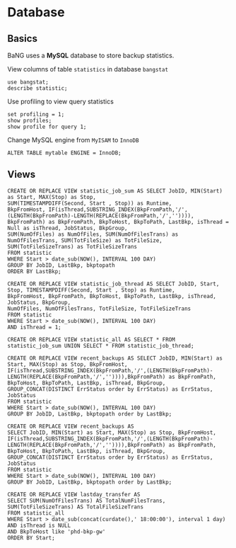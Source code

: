   Database
============

 Basics
--------

BaNG uses a **MySQL** database to store backup statistics.

View columns of table ```statistics``` in database ```bangstat```

    use bangstat;
    describe statistic;

Use profiling to view query statistics

    set profiling = 1;
    show profiles;
    show profile for query 1;

Change MySQL engine from ```MyISAM``` to ```InnoDB```

    ALTER TABLE mytable ENGINE = InnoDB;

 Views
-------

    CREATE OR REPLACE VIEW statistic_job_sum AS SELECT JobID, MIN(Start) as Start, MAX(Stop) as Stop,
    SUM(TIMESTAMPDIFF(Second, Start , Stop)) as Runtime,
    BkpFromHost, IF(isThread,SUBSTRING_INDEX(BkpFromPath,'/',(LENGTH(BkpFromPath)-LENGTH(REPLACE(BkpFromPath,'/','')))),
    BkpFromPath) as BkpFromPath, BkpToHost, BkpToPath, LastBkp, isThread = Null as isThread, JobStatus, BkpGroup,
    SUM(NumOfFiles) as NumOfFiles, SUM(NumOfFilesTrans) as NumOfFilesTrans, SUM(TotFileSize) as TotFileSize,
    SUM(TotFileSizeTrans) as TotFileSizeTrans
    FROM statistic
    WHERE Start > date_sub(NOW(), INTERVAL 100 DAY)
    GROUP BY JobID, LastBkp, bkptopath
    ORDER BY LastBkp;

    CREATE OR REPLACE VIEW statistic_job_thread AS SELECT JobID, Start, Stop, TIMESTAMPDIFF(Second, Start , Stop) as Runtime,
    BkpFromHost, BkpFromPath, BkpToHost, BkpToPath, LastBkp, isThread, JobStatus, BkpGroup,
    NumOfFiles, NumOfFilesTrans, TotFileSize, TotFileSizeTrans
    FROM statistic
    WHERE Start > date_sub(NOW(), INTERVAL 100 DAY)
    AND isThread = 1;

    CREATE OR REPLACE VIEW statistic_all AS SELECT * FROM statistic_job_sum UNION SELECT * FROM statistic_job_thread;

    CREATE OR REPLACE VIEW recent_backups AS SELECT JobID, MIN(Start) as Start, MAX(Stop) as Stop, BkpFromHost,
    IF(isThread,SUBSTRING_INDEX(BkpFromPath,'/',(LENGTH(BkpFromPath)-LENGTH(REPLACE(BkpFromPath,'/','')))),BkpFromPath) as BkpFromPath,
    BkpToHost, BkpToPath, LastBkp, isThread, BkpGroup, GROUP_CONCAT(DISTINCT ErrStatus order by ErrStatus) as ErrStatus, JobStatus
    FROM statistic
    WHERE Start > date_sub(NOW(), INTERVAL 100 DAY)
    GROUP BY JobID, LastBkp, bkptopath order by LastBkp;

    CREATE OR REPLACE VIEW recent_backups AS
    SELECT JobID, MIN(Start) as Start, MAX(Stop) as Stop, BkpFromHost,
    IF(isThread,SUBSTRING_INDEX(BkpFromPath,'/',(LENGTH(BkpFromPath)-LENGTH(REPLACE(BkpFromPath,'/','')))),BkpFromPath) as BkpFromPath,
    BkpToHost, BkpToPath, LastBkp, isThread, BkpGroup,
    GROUP_CONCAT(DISTINCT ErrStatus order by ErrStatus) as ErrStatus, JobStatus
    FROM statistic
    WHERE Start > date_sub(NOW(), INTERVAL 100 DAY)
    GROUP BY JobID, LastBkp, bkptopath order by LastBkp;

    CREATE OR REPLACE VIEW lastday_transfer AS
    SELECT SUM(NumOfFilesTrans) AS TotalNumFilesTrans, SUM(TotFileSizeTrans) AS TotalFileSizeTrans
    FROM statistic_all
    WHERE Start > date_sub(concat(curdate(),' 18:00:00'), interval 1 day)
    AND isThread is NULL
    AND BkpToHost like 'phd-bkp-gw'
    ORDER BY Start;
